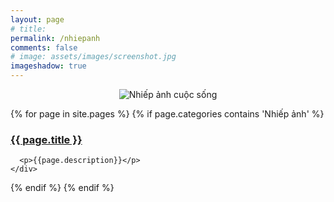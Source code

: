 ```yaml
---
layout: page
# title:
permalink: /nhiepanh
comments: false
# image: assets/images/screenshot.jpg
imageshadow: true
---
```


  <p style="text-align:center; ">
    <picture>
      <source type="image/webp" srcset="../../assets/images/nhiepanh/dam-me-nhiep-anh.webp">
      <source type="image/jpeg" srcset="../../assets/images/nhiepanh/dam-me-nhiep-anh.jpg">
      <img src="../../assets/images/nhiepanh/dam-me-nhiep-anh.jpg" alt="Nhiếp ảnh cuộc sống">
    </picture><br>
  </p>

{% for page in site.pages %}
  {% if page.categories contains 'Nhiếp ảnh' %}
    <div class="item">
      <h3><a href="{{ page.url }}">
        {{ page.title }}
      </a></h3>

      <p>{{page.description}}</p>
    </div>
  {% endif %}
{% endif %}
